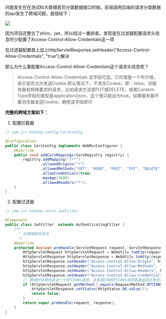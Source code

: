 问题发生在在测试科大商铺首页分类数据接口时候，前端调用后端的请求分类数据的api发生了跨域问题，报错如下：

![](https://gitee.com/lvr1997/PicGioRepository/raw/master/img/F15A8A242BA8856B126AC2D5B815D03E.JPG)

因为项目还整合了shiro、jwt，所以经过一番排查，发现是在过滤器配置请求头信息时少配置了Access-Control-Allow-Credentials这一项

在过滤器配置类上加上httpServletResponse.setHeader("Access-Control-Allow-Credentials", "true");解决

那么为什么要配置Access-Control-Allow-Credentials这个请求头信息呢？

> Access-Control-Allow-Credentials
> 该字段可选。它的值是一个布尔值，表示是否允许发送Cookie.默认情况下，不发生Cookie，即：false。对服务器有特殊要求的请求，比如请求方法是PUT或DELETE，或者Content-Type字段的类型是application/json，这个值只能设为true。如果服务器不要浏览器发送Cookie，删除该字段即可

**完整的跨域方案如下：**

1. 配置拦截器

```java
// com.lvr.kdshop.config.CorsConfig

@Configuration
public class CorsConfig implements WebMvcConfigurer {
    @Override
    public void addCorsMappings(CorsRegistry registry) {
        registry.addMapping("/**")
                .allowedOrigins("*")
                .allowedMethods("GET", "HEAD", "POST", "PUT", "DELETE", "OPTIONS")
                .allowCredentials(true)
                .maxAge(3600)
                .allowedHeaders("*");
    }
}
```

2. 配置过滤器

```java
// com.lvr.kdshop.shiro.JwtFilter

@Component
public class JwtFilter  extends AuthenticatingFilter {
    /**
      * 对跨域提供支持
      */
    @Override
    protected boolean preHandle(ServletRequest request, ServletResponse response) throws Exception {
        HttpServletRequest httpServletRequest = WebUtils.toHttp(request);
        HttpServletResponse httpServletResponse = WebUtils.toHttp(response);
        httpServletResponse.setHeader("Access-control-Allow-Origin", httpServletRequest.getHeader("Origin"));
        httpServletResponse.setHeader("Access-Control-Allow-Methods", "GET,POST,OPTIONS,PUT,DELETE");
        httpServletResponse.setHeader("Access-Control-Allow-Headers", httpServletRequest.getHeader("Access-Control-Request-Headers"));
        httpServletResponse.setHeader("Access-Control-Allow-Credentials", "true");
        // 跨域时会首先发送一个OPTIONS请求，这里我们给OPTIONS请求直接返回正常状态
        if (httpServletRequest.getMethod().equals(RequestMethod.OPTIONS.name())) {
            httpServletResponse.setStatus(HttpStatus.OK.value());
            return false;
        }
        return super.preHandle(request, response);
    }
}
```